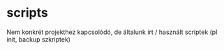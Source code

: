 scripts
=======

Nem konkrét projekthez kapcsolódó, de általunk írt / használt scriptek (pl init, backup szkriptek)
